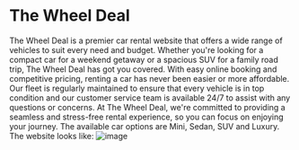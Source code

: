 # The Wheel Deal
The Wheel Deal is a premier car rental website that offers a wide range of vehicles to suit every need and budget. Whether you're looking for a compact car for a weekend getaway or a spacious SUV for a family road trip, The Wheel Deal has got you covered. With easy online booking and competitive pricing, renting a car has never been easier or more affordable. Our fleet is regularly maintained to ensure that every vehicle is in top condition and our customer service team is available 24/7 to assist with any questions or concerns. At The Wheel Deal, we're committed to providing a seamless and stress-free rental experience, so you can focus on enjoying your journey.
The available car options are Mini, Sedan, SUV and Luxury.
The website looks like:
![image](https://user-images.githubusercontent.com/91306009/227005563-6bbcb73a-e408-425f-b9a4-c077fc9ff6be.png)

